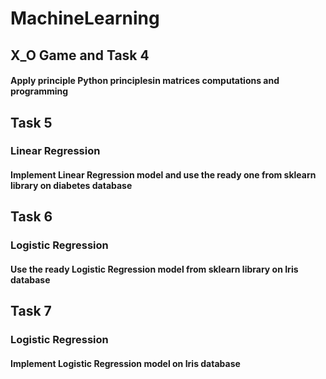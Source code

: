 # MachineLearning

## X_O Game and Task 4

#### Apply principle Python principlesin matrices computations and programming

## Task 5

### Linear Regression
#### Implement Linear Regression model and use the ready one from sklearn library on diabetes database

## Task 6

### Logistic Regression
#### Use the ready Logistic Regression model from sklearn library on Iris database


## Task 7

### Logistic Regression
#### Implement Logistic Regression model on Iris database

